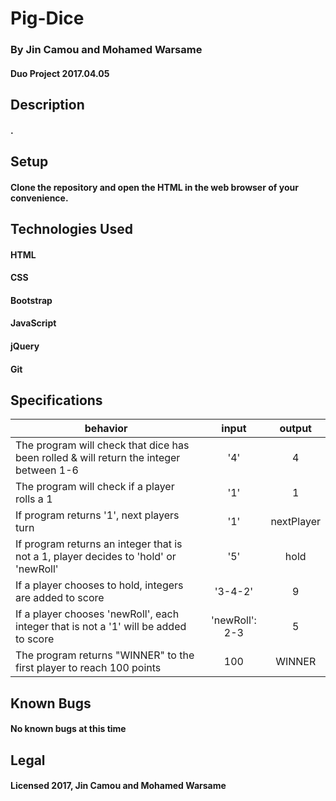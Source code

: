 # Pig-Dice

### By Jin Camou and Mohamed Warsame
#### Duo Project 2017.04.05

## Description
#### .

## Setup
#### Clone the repository and open the HTML in the web browser of your convenience.

## Technologies Used
#### HTML
#### CSS
#### Bootstrap
#### JavaScript
#### jQuery
#### Git

## Specifications
| behavior |  input   |  output  |
|----------|:--------:|:--------:|
| The program will check that dice has been rolled & will return the integer between 1-6 | '4' | 4 |
| The program will check if a player rolls a 1 | '1' | 1 |
| If program returns '1', next players turn | '1' | nextPlayer |
| If program returns an integer that is not a 1, player decides to 'hold' or 'newRoll' | '5' | hold |
| If a player chooses to hold, integers are added to score | '3-4-2'| 9 |
| If a player chooses 'newRoll', each integer that is not a '1' will be added to score| 'newRoll': 2-3 | 5 |
| The program returns "WINNER" to the first player to reach 100 points| 100 | WINNER |

## Known Bugs
#### No known bugs at this time

## Legal
#### Licensed 2017, Jin Camou and Mohamed Warsame
